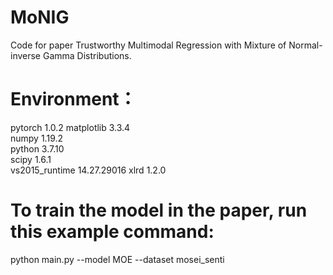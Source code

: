 # MoNIG
Code for paper Trustworthy Multimodal Regression with Mixture of Normal-inverse Gamma Distributions.

# Environment：
pytorch  1.0.2
matplotlib	3.3.4	
numpy	1.19.2	
python	3.7.10	
scipy	1.6.1	
vs2015_runtime	14.27.29016	
xlrd	1.2.0	

# To train the model in the paper, run this example command:
python main.py --model MOE --dataset mosei_senti


